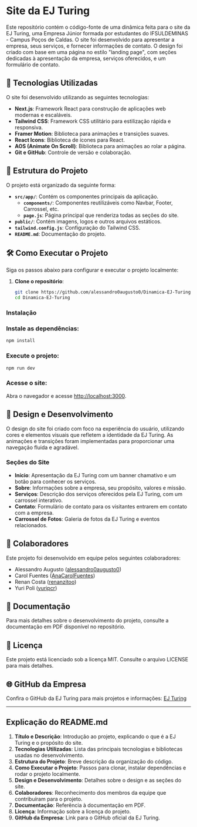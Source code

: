 # Site da EJ Turing

Este repositório contém o código-fonte de uma dinâmica feita para o site da EJ Turing, uma Empresa Júnior formada por estudantes do IFSULDEMINAS - Campus Poços de Caldas. O site foi desenvolvido para apresentar a empresa, seus serviços, e fornecer informações de contato. O design foi criado com base em uma página no estilo "landing page", com seções dedicadas à apresentação da empresa, serviços oferecidos, e um formulário de contato.

## 🚀 Tecnologias Utilizadas

O site foi desenvolvido utilizando as seguintes tecnologias:

- **Next.js**: Framework React para construção de aplicações web modernas e escaláveis.
- **Tailwind CSS**: Framework CSS utilitário para estilização rápida e responsiva.
- **Framer Motion**: Biblioteca para animações e transições suaves.
- **React Icons**: Biblioteca de ícones para React.
- **AOS (Animate On Scroll)**: Biblioteca para animações ao rolar a página.
- **Git e GitHub**: Controle de versão e colaboração.

## 📂 Estrutura do Projeto

O projeto está organizado da seguinte forma:

- **`src/app/`**: Contém os componentes principais da aplicação.
    - **`components/`**: Componentes reutilizáveis como Navbar, Footer, Carrossel, etc.
    - **`page.js`**: Página principal que renderiza todas as seções do site.
- **`public/`**: Contém imagens, logos e outros arquivos estáticos.
- **`tailwind.config.js`**: Configuração do Tailwind CSS.
- **`README.md`**: Documentação do projeto.

## 🛠️ Como Executar o Projeto

Siga os passos abaixo para configurar e executar o projeto localmente:

1. **Clone o repositório**:
     ```bash
     git clone https://github.com/alessandro0augusto0/Dinamica-EJ-Turing.git
     cd Dinamica-EJ-Turing
     ```

### Instalação

### Instale as dependências:
```bash
npm install
```

### Execute o projeto:
```bash
npm run dev
```

### Acesse o site:
Abra o navegador e acesse [http://localhost:3000](http://localhost:3000).

## 🎨 Design e Desenvolvimento
O design do site foi criado com foco na experiência do usuário, utilizando cores e elementos visuais que refletem a identidade da EJ Turing. As animações e transições foram implementadas para proporcionar uma navegação fluida e agradável.

### Seções do Site
- **Início**: Apresentação da EJ Turing com um banner chamativo e um botão para conhecer os serviços.
- **Sobre**: Informações sobre a empresa, seu propósito, valores e missão.
- **Serviços**: Descrição dos serviços oferecidos pela EJ Turing, com um carrossel interativo.
- **Contato**: Formulário de contato para os visitantes entrarem em contato com a empresa.
- **Carrossel de Fotos**: Galeria de fotos da EJ Turing e eventos relacionados.

## 🤝 Colaboradores
Este projeto foi desenvolvido em equipe pelos seguintes colaboradores:
- Alessandro Augusto ([alessandro0augusto0](https://github.com/alessandro0augusto0))
- Carol Fuentes ([AnaCarolFuentes](https://github.com/AnaCarolFuentes))
- Renan Costa ([renanzitoo](https://github.com/renanzitoo))
- Yuri Poli ([yuripcr](https://github.com/yuripcr))

## 📄 Documentação
Para mais detalhes sobre o desenvolvimento do projeto, consulte a documentação em PDF disponível no repositório.

## 📝 Licença
Este projeto está licenciado sob a licença MIT. Consulte o arquivo LICENSE para mais detalhes.

## 🌐 GitHub da Empresa
Confira o GitHub da EJ Turing para mais projetos e informações: [EJ Turing](https://github.com/EJTuring)

---

## Explicação do README.md

1. **Título e Descrição**: Introdução ao projeto, explicando o que é a EJ Turing e o propósito do site.
2. **Tecnologias Utilizadas**: Lista das principais tecnologias e bibliotecas usadas no desenvolvimento.
3. **Estrutura do Projeto**: Breve descrição da organização do código.
4. **Como Executar o Projeto**: Passos para clonar, instalar dependências e rodar o projeto localmente.
5. **Design e Desenvolvimento**: Detalhes sobre o design e as seções do site.
6. **Colaboradores**: Reconhecimento dos membros da equipe que contribuíram para o projeto.
7. **Documentação**: Referência à documentação em PDF.
8. **Licença**: Informação sobre a licença do projeto.
9. **GitHub da Empresa**: Link para o GitHub oficial da EJ Turing.
